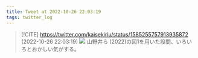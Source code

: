 ```yaml
---
title: Tweet at 2022-10-26 22:03:19
tags: twitter_log
---
```


> [!CITE] https://twitter.com/kaisekiriu/status/1585255757913935872 (2022-10-26 22:03:19)
> ![](https://twitter.com/kaisekiriu/status/1585255757913935872)
> 山野井ら (2022)の図1を用いた設問、いろいろとおかしい気がする。
